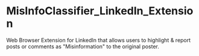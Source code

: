 # MisInfoClassifier_LinkedIn_Extension
Web Browser Extension for LinkedIn that allows users to highlight &amp; report posts or comments as "Misinformation" to the original poster.
